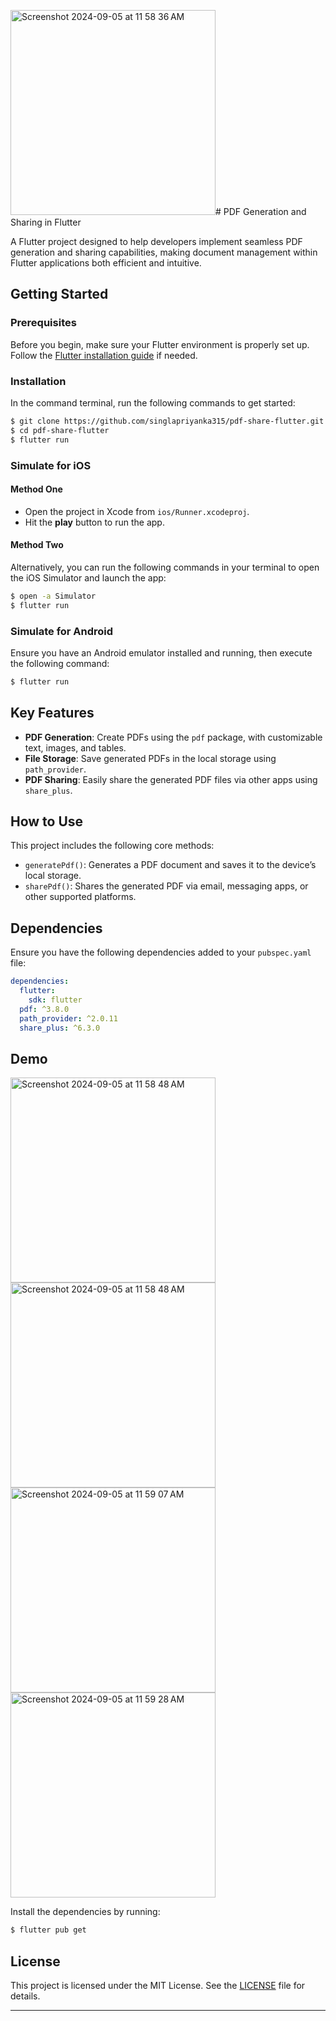 <img width="328" alt="Screenshot 2024-09-05 at 11 58 36 AM" src="https://github.com/user-attachments/assets/5a2d3d93-a3a6-40c9-8c0a-855494c1ba08"># PDF Generation and Sharing in Flutter

A Flutter project designed to help developers implement seamless PDF generation and sharing capabilities, making document management within Flutter applications both efficient and intuitive.

## Getting Started

### Prerequisites
Before you begin, make sure your Flutter environment is properly set up. Follow the [Flutter installation guide](https://flutter.dev/docs/get-started/install) if needed.

### Installation

In the command terminal, run the following commands to get started:

```sh
$ git clone https://github.com/singlapriyanka315/pdf-share-flutter.git
$ cd pdf-share-flutter
$ flutter run
```

### Simulate for iOS

#### Method One
- Open the project in Xcode from `ios/Runner.xcodeproj`.
- Hit the **play** button to run the app.

#### Method Two
Alternatively, you can run the following commands in your terminal to open the iOS Simulator and launch the app:

```sh
$ open -a Simulator
$ flutter run
```

### Simulate for Android

Ensure you have an Android emulator installed and running, then execute the following command:

```sh
$ flutter run
```

## Key Features

- **PDF Generation**: Create PDFs using the `pdf` package, with customizable text, images, and tables.
- **File Storage**: Save generated PDFs in the local storage using `path_provider`.
- **PDF Sharing**: Easily share the generated PDF files via other apps using `share_plus`.

## How to Use

This project includes the following core methods:

- `generatePdf()`: Generates a PDF document and saves it to the device’s local storage.
- `sharePdf()`: Shares the generated PDF via email, messaging apps, or other supported platforms.

## Dependencies

Ensure you have the following dependencies added to your `pubspec.yaml` file:

```yaml
dependencies:
  flutter:
    sdk: flutter
  pdf: ^3.8.0
  path_provider: ^2.0.11
  share_plus: ^6.3.0
```
## Demo
<img width="328" alt="Screenshot 2024-09-05 at 11 58 48 AM" src="https://github.com/user-attachments/assets/905a710c-2a25-4397-a155-1ba3a7871712">

<img width="328" alt="Screenshot 2024-09-05 at 11 58 48 AM" src="https://github.com/user-attachments/assets/27a01f38-cef4-443e-9154-5d6ff5cd6fc3">

<img width="328" alt="Screenshot 2024-09-05 at 11 59 07 AM" src="https://github.com/user-attachments/assets/b3a77af2-2527-499e-8adc-597538273ce2">

<img width="328" alt="Screenshot 2024-09-05 at 11 59 28 AM" src="https://github.com/user-attachments/assets/5d51a265-18c4-4668-ae1d-b29660032973">


Install the dependencies by running:

```sh
$ flutter pub get
```

## License

This project is licensed under the MIT License. See the [LICENSE](LICENSE) file for details.

---
